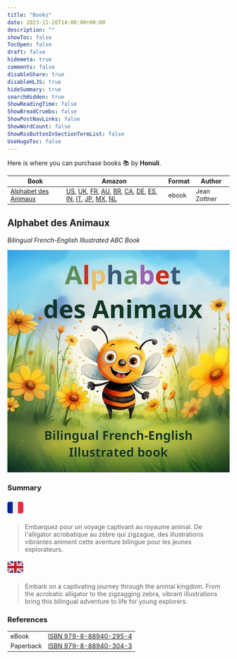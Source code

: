 ```yaml
---
title: "Books"
date: 2023-11-26T14:00:00+00:00
description: ""
showToc: false
TocOpen: false
draft: false
hidemeta: true
comments: false
disableShare: true
disableHLJS: true
hideSummary: true
searchHidden: true
ShowReadingTime: false
ShowBreadCrumbs: false
ShowPostNavLinks: false
ShowWordCount: false
ShowRssButtonInSectionTermList: false
UseHugoToc: false
---
```


Here is where you can purchase books 📚 by **Honuli**.

| Book                                          | Amazon                                                                                                                                                                                                                                                                                                                                                                                                                                                                                                                                                                                                                                                                                                                                                                                                                                                                                                                                                                                                                                                                                                                                                                                                                                                                                                                                                                                                                 | Format | Author       |
|-----------------------------------------------|------------------------------------------------------------------------------------------------------------------------------------------------------------------------------------------------------------------------------------------------------------------------------------------------------------------------------------------------------------------------------------------------------------------------------------------------------------------------------------------------------------------------------------------------------------------------------------------------------------------------------------------------------------------------------------------------------------------------------------------------------------------------------------------------------------------------------------------------------------------------------------------------------------------------------------------------------------------------------------------------------------------------------------------------------------------------------------------------------------------------------------------------------------------------------------------------------------------------------------------------------------------------------------------------------------------------------------------------------------------------------------------------------------------------|--------|--------------|
| [Alphabet des Animaux](#alphabet-des-animaux) | [US](https://www.amazon.com/Alphabet-Animaux-Bilingual-French-English-Illustrated-ebook/dp/B0CPL2JVFQ),  [UK](https://www.amazon.co.uk/Alphabet-Animaux-Bilingual-French-English-Illustrated-ebook/dp/B0CPL2JVFQ/), [FR](https://www.amazon.fr/Alphabet-Animaux-Bilingual-French-English-Illustrated-ebook/dp/B0CPL2JVFQ), [AU](https://www.amazon.com.au/Alphabet-Animaux-Bilingual-French-English-Illustrated-ebook/dp/B0CPL2JVFQ), [BR](https://www.amazon.com.br/Alphabet-Animaux-Bilingual-French-English-Illustrated-ebook/dp/B0CPL2JVFQ), [CA](https://www.amazon.ca/Alphabet-Animaux-Bilingual-French-English-Illustrated-ebook/dp/B0CPL2JVFQ), [DE](https://www.amazon.de/Alphabet-Animaux-Bilingual-French-English-Illustrated-ebook/dp/B0CPL2JVFQ), [ES](https://www.amazon.es/Alphabet-Animaux-Bilingual-French-English-Illustrated-ebook/dp/B0CPL2JVFQ), [IN](https://www.amazon.in/Alphabet-Animaux-Bilingual-French-English-Illustrated-ebook/dp/B0CPL2JVFQ), [IT](https://www.amazon.it/Alphabet-Animaux-Bilingual-French-English-Illustrated-ebook/dp/B0CPL2JVFQ), [JP](https://www.amazon.co.jp/Alphabet-Animaux-Bilingual-French-English-Illustrated-ebook/dp/B0CPL2JVFQ), [MX](https://www.amazon.com.mx/Alphabet-Animaux-Bilingual-French-English-Illustrated-ebook/dp/B0CPL2JVFQ), [NL](https://www.amazon.nl/Alphabet-Animaux-Bilingual-French-English-Illustrated-ebook/dp/B0CPL2JVFQ) | ebook  | Jean Zottner |

## Alphabet des Animaux

_Bilingual French-English Illustrated ABC Book_

![Alphabet](/alphabet_cover.jpg "Alphabet des Animaux")

### Summary

![French](/French_flag.png "French")
> Embarquez pour un voyage captivant au royaume animal. De l'alligator acrobatique au zèbre qui zigzague, des
> illustrations vibrantes animent cette aventure bilingue pour les jeunes explorateurs.

![English](/English_flag.png "English")
> Embark on a captivating journey through the animal kingdom. From the acrobatic alligator to the zigzagging zebra,
> vibrant illustrations bring this bilingual adventure to life for young explorers.

### References

|           |                                                                                                                       |
|-----------|-----------------------------------------------------------------------------------------------------------------------|
| eBook     | [ISBN 979-8-88940-295-4](https://www.bookwire.com/book/9798889402954--102982918)                                      |
| Paperback | [ISBN 979-8-88940-304-3](https://www.bookwire.com/book/USA/Alphabet-des-Animaux-9798889403043-Zottner-Jean-103132627) |
